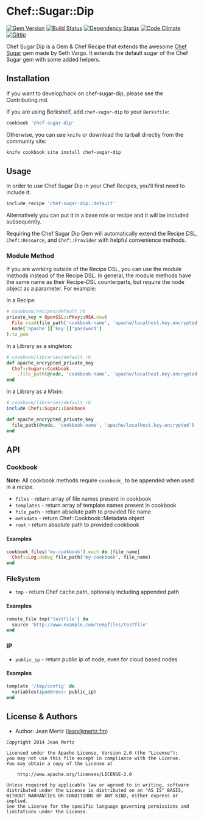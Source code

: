 Chef::Sugar::Dip
================
[![Gem Version](http://img.shields.io/gem/v/chef-sugar-dip.svg)][gem]
[![Build Status](http://img.shields.io/travis/JeanMertz/chef-sugar-dip.svg)][travis]
[![Dependency Status](http://img.shields.io/gemnasium/JeanMertz/chef-sugar-dip.svg)][gemnasium]
[![Code Climate](http://img.shields.io/codeclimate/github/JeanMertz/chef-sugar-dip.svg)][codeclimate]
[![Gittip](http://img.shields.io/gittip/JeanMertz.svg)][gittip]

[gem]: https://rubygems.org/gems/chef-sugar-dip
[travis]: http://travis-ci.org/JeanMertz/chef-suguar-dip
[gemnasium]: https://gemnasium.com/JeanMertz/chef-sugar-dip
[codeclimate]: https://codeclimate.com/github/JeanMertz/chef-sugar-dip
[gittip]: https://www.gittip.com/JeanMertz

Chef Sugar Dip is a Gem & Chef Recipe that extends the awesome [Chef Sugar][]
gem made by Seth Vargo. It extends the default sugar of the Chef Sugar gem with
some added helpers.

[Chef Sugar]: https://github.com/sethvargo/chef-sugar

Installation
------------
If you want to develop/hack on chef-sugar-dip, please see the Contributing.md.

If you are using Berkshelf, add `chef-sugar-dip` to your `Berksfile`:

```ruby
cookbook 'chef-sugar-dip'
```

Otherwise, you can use `knife` or download the tarball directly from the
community site:

```ruby
knife cookbook site install chef-sugar-dip
```


Usage
-----
In order to use Chef Sugar Dip in your Chef Recipes, you'll first need to
include it:

```ruby
include_recipe 'chef-sugar-dip::default'
```

Alternatively you can put it in a base role or recipe and it will be included
subsequently.

Requiring the Chef Sugar Dip Gem will automatically extend the Recipe DSL,
`Chef::Resource`, and `Chef::Provider` with helpful convenience methods.

### Module Method
If you are working outside of the Recipe DSL, you can use the module methods
instead of the Recipe DSL. In general, the module methods have the same name as
their Recipe-DSL counterparts, but require the node object as a parameter. For
example:

In a Recipe:

```ruby
# cookbook/recipes/default.rb
private_key = OpenSSL::PKey::RSA.new(
  File.read(file_path('cookbook-name', 'apache/localhost.key.encrypted')),
  node['apache']['key']['password']
).to_pem
```

In a Library as a singleton:

```ruby
# cookbook/libraries/default.rb
def apache_encrypted_private_key
  Chef::Sugar::Cookbook
    .file_path(@node, 'cookbook-name', 'apache/localhost.key.encrypted')
end
```

In a Library as a Mixin:

```ruby
# cookbook/libraries/default.rb
include Chef::Sugar::Cookbook

def apache_encrypted_private_key
  file_path(@node, 'cookbook-name', 'apache/localhost.key.encrypted')
end
```

API
---
### Cookbook
**Note:** All cookbook methods require `cookbook_` to be appended when used in a
recipe.

- `files` - return array of file names present in cookbook
- `templates` - return array of template names present in cookbook
- `file_path` - return absolute path to provided file name
- `metadata` - return Chef::Cookbook::Metadata object
- `root` - return absolute path to provided cookbook

#### Examples
```ruby
cookbook_files('my-cookbook').each do |file_name|
  Chef::Log.debug file_path('my-cookbook', file_name)
end
```

### FileSystem
- `tmp` - return Chef cache path, optionally including appended path

#### Examples
```ruby
remote_file tmp('testfile') do
  source 'http://www.example.com/tempfiles/testfile'
end
```

### IP
- `public_ip` - return public ip of node, even for cloud based nodes

#### Examples
```ruby
template '/tmp/config' do
  variables(ipaddress: public_ip)
end
```

License & Authors
-----------------
- Author: Jean Mertz (jean@mertz.fm)

```text
Copyright 2014 Jean Mertz

Licensed under the Apache License, Version 2.0 (the "License");
you may not use this file except in compliance with the License.
You may obtain a copy of the License at

    http://www.apache.org/licenses/LICENSE-2.0

Unless required by applicable law or agreed to in writing, software
distributed under the License is distributed on an "AS IS" BASIS,
WITHOUT WARRANTIES OR CONDITIONS OF ANY KIND, either express or implied.
See the License for the specific language governing permissions and
limitations under the License.
```
